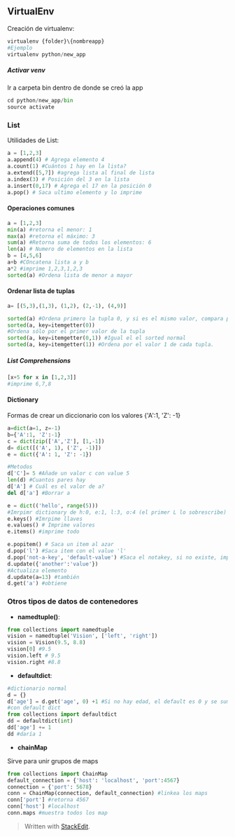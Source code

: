 
## VirtualEnv

Creación de virtualenv:

```python
virtualenv {folder}\{nombreapp}
#Ejemplo
virtualenv python/new_app
```
##### Activar venv

Ir a carpeta bin dentro de donde se creó la app
```python
cd python/new_app/bin
source activate
```

### List 
Utilidades de List:

```python
a = [1,2,3]
a.append(4) # Agrega elemento 4
a.count(1) #Cuántos 1 hay en la lista?
a.extend([5,7]) #agrega lista al final de lista 
a.index(3) # Posición del 3 en la lista
a.insert(0,17) # Agrega el 17 en la posición 0
a.pop() # Saca ultimo elemento y lo imprime

```
#### Operaciones comunes

```python
a = [1,2,3]
min(a) #retorna el menor: 1
max(a) #retorna el máximo: 3
sum(a) #Retorna suma de todos los elementos: 6
len(a) # Numero de elementos en la lista
b = [4,5,6]
a+b #COncatena lista a y b
a*2 #imprime 1,2,3,1,2,3
sorted(a) #Ordena lista de menor a mayor
```
#### Ordenar lista de tuplas

```python
a= [(5,3),(1,3), (1,2), (2,-1), (4,9)]

sorted(a) #Ordena primero la tupla 0, y si es el mismo valor, compara por el segundo parámetro de la tupla
sorted(a, key=itemgetter(0)) 
#Ordena sólo por el primer valor de la tupla
sorted(a, key=itemgetter(0,1)) #Igual el el sorted normal
sorted(a, key=itemgetter(1)) #Ordena por el valor 1 de cada tupla.

```

##### List Comprehensions
```python
[x+5 for x in [1,2,3]] 
#imprime 6,7,8
```



#### Dictionary

Formas de crear un diccionario con los valores {'A':1, 'Z': -1}

```python
a=dict(a=1, z=-1)
b={'A':1, 'Z':-1}
c = dict(zip(['A','Z'], [1,-1])
d= dict([('A', 1), ('Z', -1)])
e = dict({'A': 1, 'Z': -1})

#Metodos
d['C']= 5 #Añade un valor c con value 5
len(d) #Cuantos pares hay
d['A'] # Cuál es el valor de a?
del d['a'] #Borrar a

e = dict(('hello', range(5)))
#Imrpimr dictionary de h:0, e:1, l:3, o:4 (el primer L lo sobrescribe)
e.keys() #Imrpime llaves
e.values() # Imprime valores
e.items() #imprime todo

e.popitem() # Saca un item al azar
d.pop('l') #Saca item con el value 'l'
d.pop('not-a-key', 'default-value') #Saca el notakey, si no existe, imprime eldefault value
d.update({'another':'value'})
#Actualiza elemento
d.update(a=13) #también
d.get('a') #obtiene
```
### Otros tipos de datos de contenedores

- **namedtuple()**: 

```python
from collections import namedtuple
vision = namedtuple('Vision', ['left', 'right'])
vision = Vision(9.5, 8.8)
vision[0] #9.5
vision.left # 9.5
vision.right #8.8
```

- **defaultdict**: 

```python
#dictionario normal
d = {}
d['age'] = d.get('age', 0) +1 #Si no hay edad, el default es 0 y se suma 1
#con default dict
from collections import defaultdict
dd = defaultdict(int)
dd['age'] += 1
dd #daría 1

```
- **chainMap**

Sirve para unir grupos de maps

```python
from collections import ChainMap
default_connection = {'host': 'localhost', 'port':4567}
connection = {'port': 5678}
conn = ChainMap(connection, default_connection) #linkea los maps
conn['port'] #retorna 4567
conn['host'] #localhost
conn.maps #muestra todos los map


```


> Written with [StackEdit](https://stackedit.io/).
<!--stackedit_data:
eyJoaXN0b3J5IjpbMTA0MjY0ODA4NywxNTU0NDIwNDM0LC0yMD
c0NTA2OTU0LC03NTEwMDM4NjUsMTA4MzIwNDIyMV19
-->
